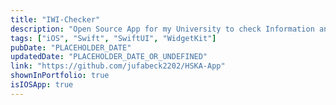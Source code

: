 ```yaml
---
title: "IWI-Checker"
description: "Open Source App for my University to check Information and Grades using Widgets"
tags: ["iOS", "Swift", "SwiftUI", "WidgetKit"]
pubDate: "PLACEHOLDER_DATE"
updatedDate: "PLACEHOLDER_DATE_OR_UNDEFINED"
link: "https://github.com/jufabeck2202/HSKA-App"
shownInPortfolio: true
isIOSApp: true
---
```


